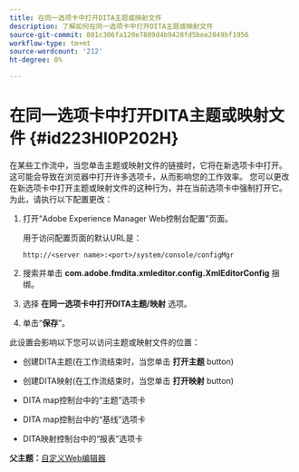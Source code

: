 ```yaml
---
title: 在同一选项卡中打开DITA主题或映射文件
description: 了解如何在同一选项卡中打开DITA主题或映射文件
source-git-commit: 801c306fa120e7889d4b9428fd5bee2849bf1956
workflow-type: tm+mt
source-wordcount: '212'
ht-degree: 0%

---
```



# 在同一选项卡中打开DITA主题或映射文件 {#id223HI0P202H}

在某些工作流中，当您单击主题或映射文件的链接时，它将在新选项卡中打开。 这可能会导致在浏览器中打开许多选项卡，从而影响您的工作效率。 您可以更改在新选项卡中打开主题或映射文件的这种行为，并在当前选项卡中强制打开它。 为此，请执行以下配置更改：

1. 打开“Adobe Experience Manager Web控制台配置”页面。

   用于访问配置页面的默认URL是：

   ```http
   http://<server name>:<port>/system/console/configMgr
   ```

1. 搜索并单击 **com.adobe.fmdita.xmleditor.config.XmlEditorConfig** 捆绑。

1. 选择 **在同一选项卡中打开DITA主题/映射** 选项。

1. 单击“**保存**”。


此设置会影响以下您可以访问主题或映射文件的位置：

- 创建DITA主题\(在工作流结束时，当您单击 **打开主题** button\)

- 创建DITA映射\(在工作流结束时，当您单击 **打开映射** button\)

- DITA map控制台中的“主题”选项卡

- DITA map控制台中的“基线”选项卡

- DITA映射控制台中的“报表”选项卡


**父主题：**[&#x200B;自定义Web编辑器](conf-web-editor.md)

